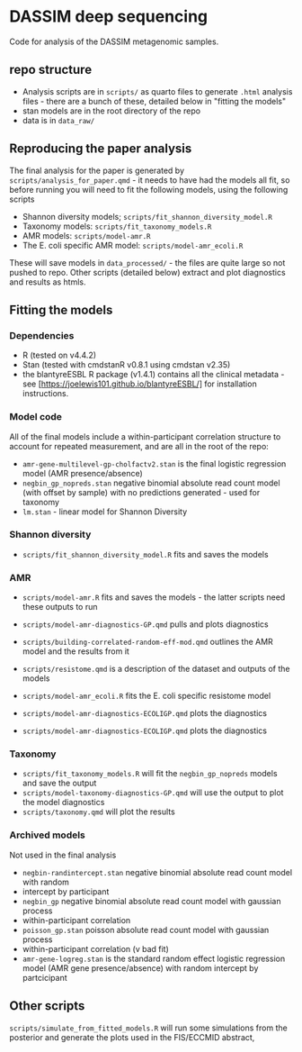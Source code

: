 # DASSIM deep sequencing

Code for analysis of the DASSIM metagenomic samples.

## repo structure

- Analysis scripts are in `scripts/` as quarto files to generate `.html`
analysis files - there are a bunch of these, detailed below in "fitting
the models"
- stan models are in the root directory of the repo
- data is in `data_raw/` 

## Reproducing the paper analysis

The final analysis for the paper is generated by
`scripts/analysis_for_paper.qmd` - it needs to have had the models all fit, so
before running you will need to fit the following models, using the following
scripts

- Shannon diversity models; `scripts/fit_shannon_diversity_model.R`
- Taxonomy models: `scripts/fit_taxonomy_models.R`
- AMR models: `scripts/model-amr.R`  
- The E. coli specific AMR model: `scripts/model-amr_ecoli.R`

These will save models in `data_processed/` - the files are quite large so not
pushed to repo. Other scripts (detailed below) extract and plot diagnostics and
results as htmls.

## Fitting the models

### Dependencies

- R (tested on v4.4.2)
- Stan (tested with cmdstanR v0.8.1 using cmdstan v2.35)
- the blantyreESBL R package (v1.4.1) contains all the clinical metadata - see
[https://joelewis101.github.io/blantyreESBL/] for installation instructions.

### Model code

All of the final models include a within-participant correlation structure to account
for repeated measurement, and are all in the root of the repo:

- `amr-gene-multilevel-gp-cholfactv2.stan` is the final logistic regression
model (AMR presence/absence)
- `negbin_gp_nopreds.stan` negative binomial absolute read count model (with offset
by sample) with no predictions generated - used for taxonomy
- `lm.stan` - linear model for Shannon Diversity

### Shannon diversity

- `scripts/fit_shannon_diversity_model.R` fits and saves the models 

### AMR

- `scripts/model-amr.R` fits and saves the models - the latter scripts need these
outputs to run 
- `scripts/model-amr-diagnostics-GP.qmd` pulls and plots diagnostics
- `scripts/building-correlated-random-eff-mod.qmd` outlines the AMR model and
the results from it 
- `scripts/resistome.qmd` is a description of the dataset and outputs of the models

- `scripts/model-amr_ecoli.R` fits the E. coli specific resistome model
- `scripts/model-amr-diagnostics-ECOLIGP.qmd` plots the diagnostics
- `scripts/model-amr-diagnostics-ECOLIGP.qmd` plots the diagnostics

### Taxonomy

- `scripts/fit_taxonomy_models.R` will fit the `negbin_gp_nopreds` models and save the output
- `scripts/model-taxonomy-diagnostics-GP.qmd` will use the output to plot the model
diagnostics
- `scripts/taxonomy.qmd` will plot the results

### Archived models

Not used in the final analysis

- `negbin-randintercept.stan` negative binomial absolute read count model with random
- intercept by participant
- `negbin_gp` negative binomial absolute read count model with gaussian process
- within-participant correlation 
- `poisson_gp.stan` poisson absolute read count model with gaussian process
- within-participant correlation (v bad fit)
- `amr-gene-logreg.stan` is the standard random effect logistic regression
model (AMR gene presence/absence) with random intercept by partcicipant


## Other scripts

`scripts/simulate_from_fitted_models.R` will run some simulations from the posterior and
generate the plots used in the FIS/ECCMID abstract,
